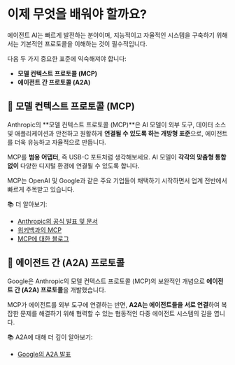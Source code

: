# 이제 무엇을 배워야 할까요?

에이전트 AI는 빠르게 발전하는 분야이며, 지능적이고 자율적인 시스템을 구축하기 위해서는 기본적인 프로토콜을 이해하는 것이 필수적입니다.

다음 두 가지 중요한 표준에 익숙해져야 합니다:

- **모델 컨텍스트 프로토콜 (MCP)**
- **에이전트 간 프로토콜 (A2A)**

## 🔌 모델 컨텍스트 프로토콜 (MCP)

Anthropic의 **모델 컨텍스트 프로토콜 (MCP)**은 AI 모델이 외부 도구, 데이터 소스 및 애플리케이션과 안전하고 원활하게 **연결될 수 있도록 하는 개방형 표준**으로, 에이전트를 더욱 유능하고 자율적으로 만듭니다.

MCP를 **범용 어댑터**, 즉 USB-C 포트처럼 생각해보세요. AI 모델이 **각각의 맞춤형 통합 없이** 다양한 디지털 환경에 연결될 수 있도록 합니다.

MCP는 OpenAI 및 Google과 같은 주요 기업들이 채택하기 시작하면서 업계 전반에서 빠르게 주목받고 있습니다.

📚 더 알아보기:
- [Anthropic의 공식 발표 및 문서](https://www.anthropic.com/news/model-context-protocol)
- [위키백과의 MCP](https://en.wikipedia.org/wiki/Model_Context_Protocol)
- [MCP에 대한 블로그](https://huggingface.co/blog/Kseniase/mcp)

## 🤝 에이전트 간 (A2A) 프로토콜

Google은 Anthropic의 모델 컨텍스트 프로토콜 (MCP)의 보완적인 개념으로 **에이전트 간 (A2A) 프로토콜**을 개발했습니다.

MCP가 에이전트를 외부 도구에 연결하는 반면, **A2A는 에이전트들을 서로 연결**하여 복잡한 문제를 해결하기 위해 협력할 수 있는 협동적인 다중 에이전트 시스템의 길을 엽니다.

📚 A2A에 대해 더 깊이 알아보기:
- [Google의 A2A 발표](https://developers.googleblog.com/en/a2a-a-new-era-of-agent-interoperability/)